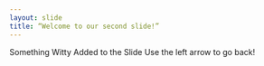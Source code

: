 ```yaml
---
layout: slide
title: “Welcome to our second slide!”
---
```

Something Witty Added to the Slide
Use the left arrow to go back!
